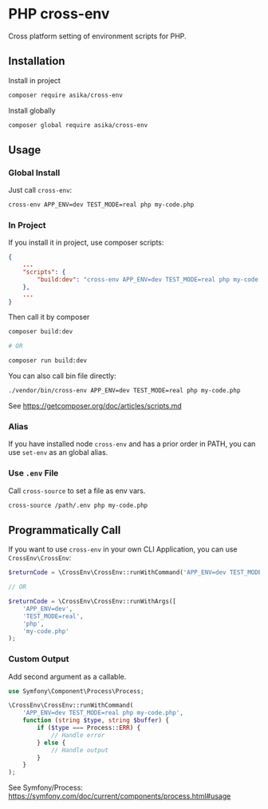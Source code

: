 # PHP cross-env

Cross platform setting of environment scripts for PHP.

## Installation

Install in project

```bash
composer require asika/cross-env
```

Install globally

```bash
composer global require asika/cross-env
```

## Usage

### Global Install

Just call `cross-env`:

```bash
cross-env APP_ENV=dev TEST_MODE=real php my-code.php
```

### In Project

If you install it in project, use composer scripts:

```json
{
    ...
    "scripts": {
        "build:dev": "cross-env APP_ENV=dev TEST_MODE=real php my-code.php"
    },
    ...
}
```

Then call it by composer

```bash
composer build:dev

# OR

composer run build:dev
```

You can also call bin file directly:

```bash
./vendor/bin/cross-env APP_ENV=dev TEST_MODE=real php my-code.php
```

See https://getcomposer.org/doc/articles/scripts.md

### Alias

If you have installed node `cross-env` and has a prior order in PATH, 
you can use `set-env` as an global alias.

### Use `.env` File

Call `cross-source` to set a file as env vars.

```bash
cross-source /path/.env php my-code.php
```

## Programmatically Call

If you want to use `cross-env` in your own CLI Application, you can use `CrossEnv\CrossEnv`:

```php
$returnCode = \CrossEnv\CrossEnv::runWithCommand('APP_ENV=dev TEST_MODE=real php my-code.php');

// OR

$returnCode = \CrossEnv\CrossEnv::runWithArgs([
    'APP_ENV=dev',
    'TEST_MODE=real',
    'php',
    'my-code.php'
);
```

### Custom Output

Add second argument as a callable.

```php
use Symfony\Component\Process\Process;

\CrossEnv\CrossEnv::runWithCommand(
    'APP_ENV=dev TEST_MODE=real php my-code.php',
    function (string $type, string $buffer) {
        if ($type === Process::ERR) {
            // Handle error
        } else {
            // Handle output
        }
    }
);
```

See Symfony/Process: https://symfony.com/doc/current/components/process.html#usage
